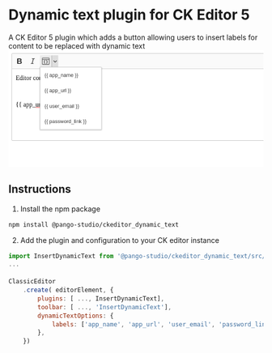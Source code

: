 # Dynamic text plugin for CK Editor 5

A CK Editor 5 plugin which adds a button allowing users to insert labels for content to be replaced with dynamic text
![Screenshot](docs/images/screenshot.png)

## Instructions

1. Install the npm package

```bash
npm install @pango-studio/ckeditor_dynamic_text
```

2. Add the plugin and configuration to your CK editor instance
```js
import InsertDynamicText from '@pango-studio/ckeditor_dynamic_text/src/wproofreader';
...

ClassicEditor
	.create( editorElement, {
		plugins: [ ..., InsertDynamicText],
		toolbar: [ ..., 'InsertDynamicText'],
		dynamicTextOptions: {
            labels: ['app_name', 'app_url', 'user_email', 'password_link'],
        },
	})
```
